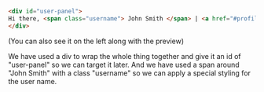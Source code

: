 ```html
<div id="user-panel">
Hi there, <span class="username"> John Smith </span> | <a href="#profile"> Profile </a> | <a href="#logout"> Logout </a>
</div>
```

(You can also see it on the left along with the preview)

We have used a div to wrap the whole thing together and give it an id of "user-panel" so we can target it later.
And we have used a span around "John Smith" with a class "username" so we can apply a special styling for the user name.